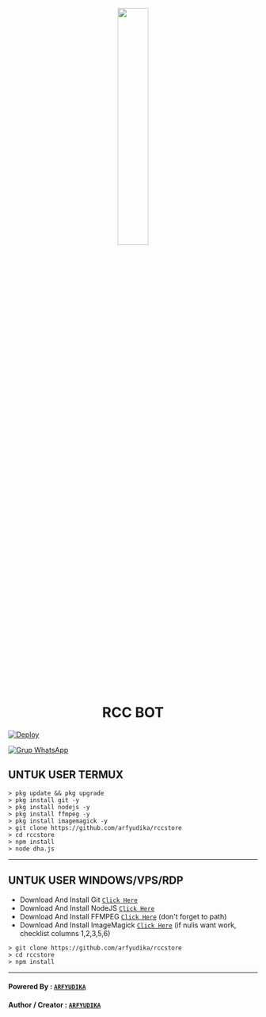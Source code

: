<p align="center">
	<img src="https://i.ibb.co/Zx43M5k/perdana.png" width="35%" style="margin-left: auto;margin-right: auto;display: block;">
</p>
<h1 align="center">RCC BOT</h1>


[![Deploy](https://www.herokucdn.com/deploy/button.svg)](https://heroku.com/deploy?template=https://github.com/arfyudika/rccstore)

[![Grup WhatsApp](https://img.shields.io/badge/WhatsApp%20Group-25D366?style=for-the-badge&logo=whatsapp&logoColor=white)](https://chat.whatsapp.com/JkhwGzx8AzNCYWWAnV0QGv)

## UNTUK USER TERMUX

```
> pkg update && pkg upgrade
> pkg install git -y
> pkg install nodejs -y
> pkg install ffmpeg -y
> pkg install imagemagick -y
> git clone https://github.com/arfyudika/rccstore
> cd rccstore
> npm install
> node dha.js
```

---------

## UNTUK USER WINDOWS/VPS/RDP

* Download And Install Git [`Click Here`](https://git-scm.com/downloads)
* Download And Install NodeJS [`Click Here`](https://nodejs.org/en/download)
* Download And Install FFMPEG [`Click Here`](https://ffmpeg.org/download.html) (don't forget to path)
* Download And Install ImageMagick [`Click Here`](https://imagemagick.org/script/download.php) (if nulis want work,  checklist columns 1,2,3,5,6)

```
> git clone https://github.com/arfyudika/rccstore
> cd rccstore
> npm install
```

---------

#### Powered By : [`ARFYUDIKA`](https://instagram.com/arfyudika)

#### Author / Creator : [`ARFYUDIKA`](https://wa.me/6285282609948)
